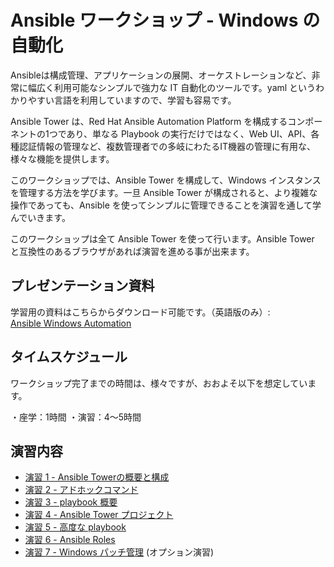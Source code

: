 # Ansible ワークショップ - Windows の自動化

Ansibleは構成管理、アプリケーションの展開、オーケストレーションなど、非常に幅広く利用可能なシンプルで強力な IT 自動化のツールです。yaml というわかりやすい言語を利用していますので、学習も容易です。  

Ansible Tower は、Red Hat Ansible Automation Platform を構成するコンポーネントの1つであり、単なる Playbook の実行だけではなく、Web UI、API、各種認証情報の管理など、複数管理者での多岐にわたるIT機器の管理に有用な、様々な機能を提供します。  

このワークショップでは、Ansible Tower を構成して、Windows インスタンスを管理する方法を学びます。一旦 Ansible Tower が構成されると、より複雑な操作であっても、Ansible を使ってシンプルに管理できることを演習を通して学んでいきます。  

このワークショップは全て Ansible Tower を使って行います。Ansible Tower と互換性のあるブラウザがあれば演習を進める事が出来ます。  

## プレゼンテーション資料  

学習用の資料はこちらからダウンロード可能です。（英語版のみ）:  
[Ansible Windows Automation](../../decks/ansible_windows.pdf)

## タイムスケジュール

ワークショップ完了までの時間は、様々ですが、おおよそ以下を想定しています。  

・座学：1時間
・演習：4～5時間

## 演習内容

- [演習 1 - Ansible Towerの概要と構成](1-tower)
- [演習 2 - アドホックコマンド](2-adhoc)
- [演習 3 - playbook 概要](3-playbook)
- [演習 4 - Ansible Tower プロジェクト](4-projects)
- [演習 5 - 高度な playbook](5-adv-playbook)
- [演習 6 - Ansible Roles](6-roles)
- [演習 7 - Windows パッチ管理](7-win-patch) (オプション演習)

